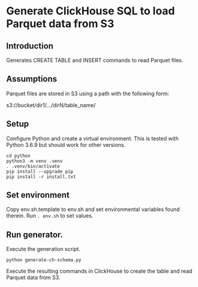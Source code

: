 # Generate ClickHouse SQL to load Parquet data from S3

## Introduction

Generates CREATE TABLE and INSERT commands to read Parquet files. 

## Assumptions

Parquet files are stored in S3 using a path with the following form:

  s3://bucket/dir1/.../dirN/table_name/<parquet files>

## Setup

Configure Python and create a virtual environment. This is tested with 
Python 3.6.9 but should work for other versions. 

```
cd python
python3 -m venv .venv
. .venv/bin/activate
pip install --upgrade pip
pip install -r install.txt
```

## Set environment

Copy env.sh.template to env.sh and set environmental variables found therein. 
Run `. env.sh` to set values. 

## Run generator. 

Execute the generation script. 
```
python generate-ch-schema.py
```

Execute the resulting commands in ClickHouse to create the table and read 
Parquet data from S3. 

